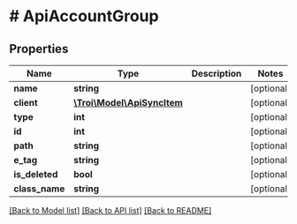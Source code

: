 # # ApiAccountGroup

## Properties

Name | Type | Description | Notes
------------ | ------------- | ------------- | -------------
**name** | **string** |  | [optional]
**client** | [**\Troi\Model\ApiSyncItem**](ApiSyncItem.md) |  | [optional]
**type** | **int** |  | [optional]
**id** | **int** |  | [optional]
**path** | **string** |  | [optional]
**e_tag** | **string** |  | [optional]
**is_deleted** | **bool** |  | [optional]
**class_name** | **string** |  | [optional]

[[Back to Model list]](../../README.md#models) [[Back to API list]](../../README.md#endpoints) [[Back to README]](../../README.md)
